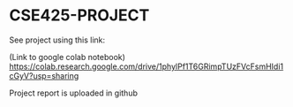 # CSE425-PROJECT
See project using this link:

(Link to google colab notebook) https://colab.research.google.com/drive/1phylPf1T6GRimpTUzFVcFsmHIdi1cGyV?usp=sharing


Project report is uploaded in github



